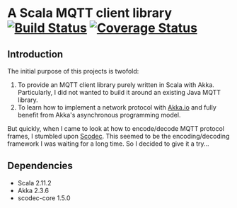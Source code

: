 # A Scala MQTT client library [![Build Status](https://travis-ci.org/fcabestre/Scala-MQTT-client.svg?branch=master)](https://travis-ci.org/fcabestre/Scala-MQTT-client) [![Coverage Status](https://coveralls.io/repos/fcabestre/Scala-MQTT-client/badge.png?branch=master)](https://coveralls.io/r/fcabestre/Scala-MQTT-client?branch=master)

## Introduction

The initial purpose of this projects is twofold:

1. To provide an MQTT client library purely written in Scala with Akka. Particularly, I did not wanted to build it around an existing Java MQTT library.
2. To learn how to implement a network protocol with [Akka.io](http://doc.akka.io/docs/akka/snapshot/scala/io.html) and fully benefit from Akka's asynchronous programming model.

But quickly, when I came to look at how to encode/decode MQTT protocol frames, I stumbled upon [Scodec](http://typelevel.org/projects/scodec). This seemed to be the encoding/decoding framework I was waiting for a long time. So I decided to give it a try...

## Dependencies

* Scala 2.11.2
* Akka 2.3.6
* scodec-core 1.5.0
